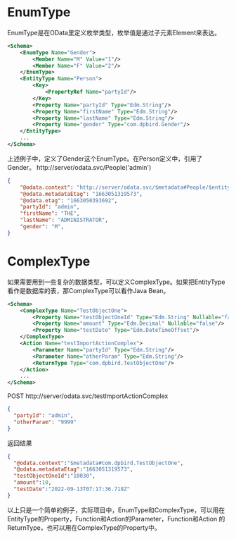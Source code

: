 # EnumType
EnumType是在OData里定义枚举类型，枚举值是通过子元素Element来表达。

```xml
<Schema>
    <EnumType Name="Gender">
        <Member Name="M" Value="1"/>
        <Member Name="F" Value="2"/>
    </EnumType>
    <EntityType Name="Person">
        <Key>
            <PropertyRef Name="partyId"/>
        </Key>
        <Property Name="partyId" Type="Edm.String"/>
        <Property Name="firstName" Type="Edm.String"/>
        <Property Name="lastName" Type="Edm.String"/>
        <Property Name="gender" Type="com.dpbird.Gender"/>
    </EntityType>
    ...
</Schema>
```
上述例子中，定义了Gender这个EnumType。在Person定义中，引用了Gender。
http://server/odata.svc/People('admin')
```json
{
    "@odata.context": "http://server/odata.svc/$metadata#People/$entity",
    "@odata.metadataEtag": "1663051319573",
    "@odata.etag": "1663050393692",
    "partyId": "admin",
    "firstName": "THE",
    "lastName": "ADMINISTRATOR",
    "gender": "M",
}
```

# ComplexType
如果需要用到一些复杂的数据类型，可以定义ComplexType。如果把EntityType看作是数据库的表，那ComplexType可以看作Java Bean。
```xml
<Schema>
    <ComplexType Name="TestObjectOne">
        <Property Name="testObjectOneId" Type="Edm.String" Nullable="false"/>
        <Property Name="amount" Type="Edm.Decimal" Nullable="false"/>
        <Property Name="testDate" Type="Edm.DateTimeOffset"/>
    </ComplexType>
    <Action Name="testImportActionComplex">
        <Parameter Name="partyId" Type="Edm.String"/>
        <Parameter Name="otherParam" Type="Edm.String"/>
        <ReturnType Type="com.dpbird.TestObjectOne"/>
    </Action>
    ...
</Schema>
```
POST http://server/odata.svc/testImportActionComplex
```json
{
  "partyId": "admin",
  "otherParam": "9999"
}
```
返回结果
```json
{
  "@odata.context":"$metadata#com.dpbird.TestObjectOne",
  "@odata.metadataEtag":"1663051319573",
  "testObjectOneId":"10030",
  "amount":10,
  "testDate":"2022-09-13T07:17:36.718Z"
}
```
以上只是一个简单的例子，实际项目中，EnumType和ComplexType，可以用在EntityType的Property，Function和Action的Parameter，Function和Action
的ReturnType，也可以用在ComplexType的Property中。
